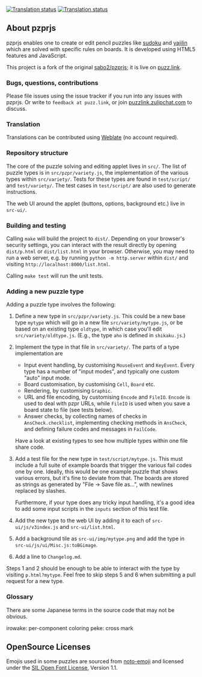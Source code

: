 [![Translation status](https://hosted.weblate.org/widgets/pzprjs/en/svg-badge.svg)](https://hosted.weblate.org/engage/pzprjs/en/)
[![Translation status](https://hosted.weblate.org/widgets/pzprjs/ja/svg-badge.svg)](https://hosted.weblate.org/engage/pzprjs/ja/)

## About pzprjs

pzprjs enables one to create or edit pencil puzzles like
[sudoku] and [yajilin] which are solved with specific rules
on boards. It is developed using HTML5 features and JavaScript.

This project is a fork of the original [sabo2/pzprjs]; it is live on [puzz.link].

### Bugs, questions, contributions

Please file issues using the issue tracker if you run into any issues with pzprjs.
Or write to `feedback at puzz.link`, or join
[puzzlink.zulipchat.com](https://puzzlink.zulipchat.com) to discuss.

### Translation

Translations can be contributed using [Weblate](https://hosted.weblate.org/engage/pzprjs/) (no account required).

### Repository structure

The core of the puzzle solving and editing applet lives in `src/`.
The list of puzzle types is in `src/pzpr/variety.js`, the implementation
of the various types within `src/variety/`. Tests for these types are
found in `test/script/` and `test/variety/`. The test cases in
`test/script/` are also used to generate instructions.

The web UI around the applet (buttons, options, background etc.) live
in `src-ui/`.


### Building and testing

Calling `make` will build the project to `dist/`. Depending on your browser's
security settings, you can interact with the result directly by opening
`dist/p.html` or `dist/list.html` in your browser. Otherwise, you may need
to run a web server, e.g. by running `python -m http.server` within `dist/`
and visiting `http://localhost:8000/list.html`.

Calling `make test` will run the unit tests.


### Adding a new puzzle type

Adding a puzzle type involves the following:

1. Define a new type in `src/pzpr/variety.js`. This could
   be a new base type `mytype` which will go in a new file
   `src/variety/mytype.js`, or be based on an existing type
   `oldtype`, in which case you'll edit `src/variety/oldtype.js`.
   (E.g., the type `aho` is defined in `shikaku.js`.)

2. Implement the type in that file in `src/variety/`. The parts
   of a type implementation are

    - Input event handling, by customising `MouseEvent` and `KeyEvent`.
      Every type has a number of "input modes",
      and typically one custom "auto" input mode.
    - Board customisation, by customising `Cell`, `Board` etc.
    - Rendering, by customising `Graphic`.
    - URL and file encoding, by customising `Encode` and `FileIO`.
      `Encode` is used to deal with pzpr URLs, while `FileIO` is
      used when you save a board state to file (see tests below).
    - Answer checks, by collecting names of checks in `AnsCheck.checklist`,
      implementing checking methods in `AnsCheck`, and defining
      failure codes and messages in `FailCode`.

   Have a look at existing types to see how multiple types within
   one file share code.

3. Add a test file for the new type in `test/script/mytype.js`.
   This must include a full suite of example boards that trigger
   the various fail codes one by one. Ideally, this would be one
   example puzzle that shows various errors, but it's fine to
   deviate from that. The boards are stored as strings as generated
   by "File -> Save file as...", with newlines replaced by slashes.

   Furthermore, if your type does any tricky input handling, it's
   a good idea to add some input scripts in the `inputs` section
   of this test file.

4. Add the new type to the web UI by adding it to each of
   `src-ui/js/v3index.js` and `src-ui/list.html`.

5. Add a background tile as `src-ui/img/mytype.png` and
   add the type in `src-ui/js/ui/Misc.js:toBGimage`.

6. Add a line to `Changelog.md`.


Steps 1 and 2 should be enough to be able to interact with the
type by visiting `p.html?mytype`. Feel free to skip steps 5 and 6
when submitting a pull request for a new type.


### Glossary

There are some Japanese terms in the source code that may not be obvious.

irowake: per-component coloring
peke: cross mark


[sabo2/pzprjs]: https://github.com/sabo2/pzprjs
[puzz.link]: https://puzz.link/list.html
[sudoku]: https://en.wikipedia.org/wiki/Sudoku
[yajilin]: https://en.wikipedia.org/wiki/Yajilin


## OpenSource Licenses

Emojis used in some puzzles are sourced from [noto-emoji](https://github.com/googlefonts/noto-emoji) and licensed under the [SIL Open Font License](https://scripts.sil.org/OFL), Version 1.1.
